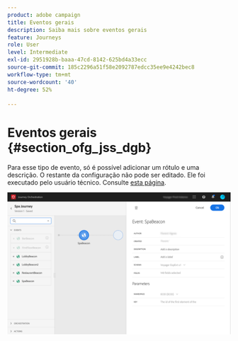 ```yaml
---
product: adobe campaign
title: Eventos gerais
description: Saiba mais sobre eventos gerais
feature: Journeys
role: User
level: Intermediate
exl-id: 2951928b-baaa-47cd-8142-625bd4a33ecc
source-git-commit: 185c2296a51f58e2092787edcc35ee9e4242bec8
workflow-type: tm+mt
source-wordcount: '40'
ht-degree: 52%

---
```


# Eventos gerais {#section_ofg_jss_dgb}

Para esse tipo de evento, só é possível adicionar um rótulo e uma descrição. O restante da configuração não pode ser editado. Ele foi executado pelo usuário técnico. Consulte [esta página](../event/about-events.md).

![](../assets/general-events.png)
